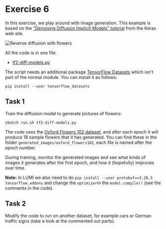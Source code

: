 # Exercise 6

In this exercise, we play around with image generation.  This example
is based on the ["Denoising Diffusion Implicit Models"
tutorial](https://keras.io/examples/generative/ddim/) from the Keras
web site.

![Reverse diffusion with flowers](imgs/flowers-diffusion.gif)


All the code is in one file:

- [tf2-diff-models.py](tf2-diff-models.py)

The script needs an additional package [TensorFlow
Datasets](https://www.tensorflow.org/datasets) which isn't part of the
normal module. You can install it as follows:

    pip install --user tensorflow_datasets

## Task 1

Train the diffusion model to generate pictures of flowers:

    sbatch run.sh tf2-diff-models.py

The code uses the [Oxford Flowers 102
dataset](https://www.tensorflow.org/datasets/catalog/oxford_flowers102),
and after each epoch it will produce 18 sample flowers that it has
generated. You can find these in the folder
`generated_images/oxford_flowers102`, each file is named after the
epoch number.

During training, monitor the generated images and see what kinds of
images it generates after the first epoch, and how it (hopefully)
improves over time.

**Note:** In LUMI we also need to do `pip install --user protobuf==3.20.3 tensorflow_addons` and change the `optimizer`in the `model.compile()` (see the comments in the code).

## Task 2

Modify the code to run on another dataset, for example cars or German
traffic signs (take a look at the commented out parts).
